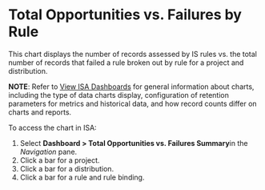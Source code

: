 # Total Opportunities vs. Failures by Rule

This chart displays the number of records assessed by IS rules vs. the
total number of records that failed a rule broken out by rule for a
project and distribution.

<span style="font-weight: bold;">NOTE</span>: Refer to [View ISA
Dashboards](View_ISA_Dashboards) for general information about
charts, including the type of data charts display, configuration of
retention parameters for metrics and historical data, and how record
counts differ on charts and reports.

To access the chart in ISA:

1.  Select <span style="font-weight: bold;">Dashboard \> Total
    Opportunities vs. Failures Summary</span>in the
    <span style="font-style: italic;">Navigation</span> pane.
2.  Click a bar for a project.
3.  Click a bar for a distribution.
4.  Click a bar for a rule and rule binding.
